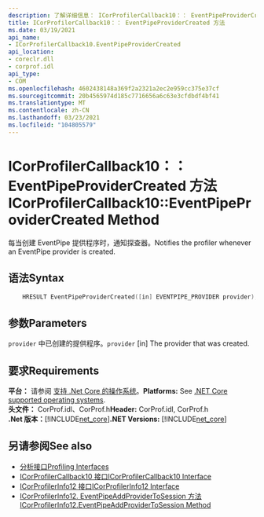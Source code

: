 ```yaml
---
description: 了解详细信息： ICorProfilerCallback10：： EventPipeProviderCreated 方法
title: ICorProfilerCallback10：： EventPipeProviderCreated 方法
ms.date: 03/19/2021
api_name:
- ICorProfilerCallback10.EventPipeProviderCreated
api_location:
- coreclr.dll
- corprof.idl
api_type:
- COM
ms.openlocfilehash: 4602438148a369f2a2321a2ec2e959cc375e37cf
ms.sourcegitcommit: 20b4565974d185c7716656a6c63e3cfdbdf4bf41
ms.translationtype: MT
ms.contentlocale: zh-CN
ms.lasthandoff: 03/23/2021
ms.locfileid: "104805579"
---
```

# <a name="icorprofilercallback10eventpipeprovidercreated-method"></a><span data-ttu-id="9668f-103">ICorProfilerCallback10：： EventPipeProviderCreated 方法</span><span class="sxs-lookup"><span data-stu-id="9668f-103">ICorProfilerCallback10::EventPipeProviderCreated Method</span></span>

<span data-ttu-id="9668f-104">每当创建 EventPipe 提供程序时，通知探查器。</span><span class="sxs-lookup"><span data-stu-id="9668f-104">Notifies the profiler whenever an EventPipe provider is created.</span></span>
  
## <a name="syntax"></a><span data-ttu-id="9668f-105">语法</span><span class="sxs-lookup"><span data-stu-id="9668f-105">Syntax</span></span>  
  
```cpp  
    HRESULT EventPipeProviderCreated([in] EVENTPIPE_PROVIDER provider); 
```  
  
## <a name="parameters"></a><span data-ttu-id="9668f-106">参数</span><span class="sxs-lookup"><span data-stu-id="9668f-106">Parameters</span></span>

<span data-ttu-id="9668f-107">`provider` 中已创建的提供程序。</span><span class="sxs-lookup"><span data-stu-id="9668f-107">`provider` [in] The provider that was created.</span></span>

## <a name="requirements"></a><span data-ttu-id="9668f-108">要求</span><span class="sxs-lookup"><span data-stu-id="9668f-108">Requirements</span></span>  

<span data-ttu-id="9668f-109">**平台：** 请参阅 [支持 .Net Core 的操作系统](../../../core/install/windows.md?pivots=os-windows)。</span><span class="sxs-lookup"><span data-stu-id="9668f-109">**Platforms:** See [.NET Core supported operating systems](../../../core/install/windows.md?pivots=os-windows).</span></span>  
<span data-ttu-id="9668f-110">**头文件：** CorProf.idl、CorProf.h</span><span class="sxs-lookup"><span data-stu-id="9668f-110">**Header:** CorProf.idl, CorProf.h</span></span>  
<span data-ttu-id="9668f-111">**.Net 版本：**[!INCLUDE[net_core](../../../../includes/net-core-50-md.md)]</span><span class="sxs-lookup"><span data-stu-id="9668f-111">**.NET Versions:** [!INCLUDE[net_core](../../../../includes/net-core-50-md.md)]</span></span>  
  
## <a name="see-also"></a><span data-ttu-id="9668f-112">另请参阅</span><span class="sxs-lookup"><span data-stu-id="9668f-112">See also</span></span>

- [<span data-ttu-id="9668f-113">分析接口</span><span class="sxs-lookup"><span data-stu-id="9668f-113">Profiling Interfaces</span></span>](profiling-interfaces.md)
- [<span data-ttu-id="9668f-114">ICorProfilerCallback10 接口</span><span class="sxs-lookup"><span data-stu-id="9668f-114">ICorProfilerCallback10 Interface</span></span>](icorprofilercallback10-interface.md)
- [<span data-ttu-id="9668f-115">ICorProfilerInfo12 接口</span><span class="sxs-lookup"><span data-stu-id="9668f-115">ICorProfilerInfo12 Interface</span></span>](icorprofilerinfo12-interface.md)
- [<span data-ttu-id="9668f-116">ICorProfilerInfo12. EventPipeAddProviderToSession 方法</span><span class="sxs-lookup"><span data-stu-id="9668f-116">ICorProfilerInfo12.EventPipeAddProviderToSession Method</span></span>](icorprofilerinfo12-eventpipeaddprovidertosession-method.md)
